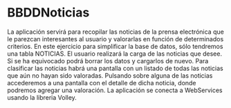 # BBDDNoticias
La aplicación servirá para recopilar las noticias de la prensa electrónica que le parezcan interesantes al usuario y valorarlas en función de determinados criterios.
En este ejercicio para simplificar la base de datos, sólo tendremos una tabla NOTICIAS.
El usuario realizará la carga de las noticias que desee.
Si se ha equivocado podrá borrar los datos y cargarlos de nuevo.
Para clasificar las noticias habrá una pantalla con un listado de todas las noticias que aún no hayan sido valoradas. Pulsando sobre alguna de las noticias accederemos a una pantalla con el detalle de dicha noticia, donde podremos agregar una valoración.
La aplicación se conecta a WebServices usando la libreria Volley.
